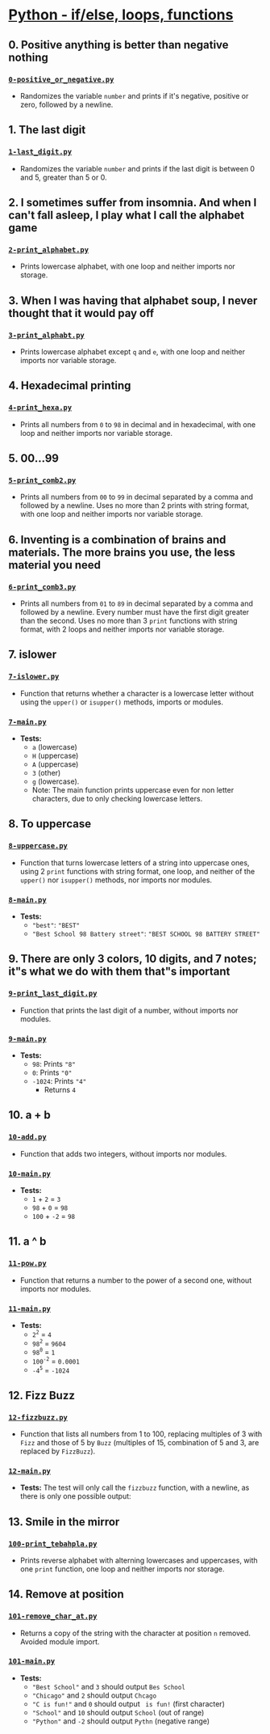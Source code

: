 # [Python - if/else, loops, functions](https://intranet.hbtn.io/projects/2172)

## 0. Positive anything is better than negative nothing
### [`0-positive_or_negative.py`](0-positive_or_negative.py)
* Randomizes the variable `number` and prints if it's negative, positive or zero, followed by a newline.

## 1. The last digit
### [`1-last_digit.py`](1-last_digit.py)
* Randomizes the variable `number` and prints if the last digit is between 0 and 5, greater than 5 or 0.

## 2. I sometimes suffer from insomnia. And when I can't fall asleep, I play what I call the alphabet game
### [`2-print_alphabet.py`](2-print_alphabet.py)
* Prints lowercase alphabet, with one loop and neither imports nor storage.

## 3. When I was having that alphabet soup, I never thought that it would pay off
### [`3-print_alphabt.py`](3-print_alphabt.py)
* Prints lowercase alphabet except `q` and `e`, with one loop and neither imports nor variable storage.

## 4. Hexadecimal printing
### [`4-print_hexa.py`](4-print_hexa.py)
* Prints all numbers from `0` to `98` in decimal and in hexadecimal, with one loop and neither imports nor variable storage.

## 5. 00...99
### [`5-print_comb2.py`](5-print_comb2.py)
* Prints all numbers from `00` to `99` in decimal separated by a comma and followed by a newline. Uses no more than 2 prints with string format, with one loop and neither imports nor variable storage.

## 6. Inventing is a combination of brains and materials. The more brains you use, the less material you need
### [`6-print_comb3.py`](6-print_comb3.py)
* Prints all numbers from `01` to `89` in decimal separated by a comma and followed by a newline. Every number must have the first digit greater than the second. Uses no more than 3 `print` functions with string format, with 2 loops and neither imports nor variable storage.

## 7. islower
### [`7-islower.py`](7-islower.py)
* Function that returns whether a character is a lowercase letter without using the `upper()` or `isupper()` methods, imports or modules.
### [`7-main.py`](7-main.py)
* **Tests:**
    * `a` (lowercase)
    * `H` (uppercase)
    * `A` (uppercase)
    * `3` (other)
    * `g` (lowercase).
    * Note: The main function prints uppercase even for non letter characters, due to only checking lowercase letters.

## 8. To uppercase
### [`8-uppercase.py`](8-uppercase.py)
* Function that turns lowercase letters of a string into uppercase ones, using 2 `print` functions with string format, one loop, and neither of the `upper()` nor `isupper()` methods, nor imports nor modules.
### [`8-main.py`](8-main.py)
* **Tests:**
    * `"best"`: `"BEST"`
    * `"Best School 98 Battery street"`: `"BEST SCHOOL 98 BATTERY STREET"`

## 9. There are only 3 colors, 10 digits, and 7 notes; it"s what we do with them that"s important
### [`9-print_last_digit.py`](9-print_last_digit.py)
* Function that prints the last digit of a number, without imports nor modules.
### [`9-main.py`](9-main.py)
* **Tests:**
    * `98`: Prints `"8"`
    * `0`: Prints `"0"`
    * `-1024`: Prints `"4"`
        * Returns `4`

## 10. a + b
### [`10-add.py`](10-add.py)
* Function that adds two integers, without imports nor modules.
### [`10-main.py`](10-main.py)
* **Tests:**
    * `1` + `2` = `3`
    * `98` + `0` = `98`
    * `100` + `-2` = `98`

## 11. a ^ b
### [`11-pow.py`](11-pow.py)
* Function that returns a number to the power of a second one, without imports nor modules.
### [`11-main.py`](11-main.py)
* **Tests:**
    * `2`<sup>`2`</sup> = `4`
    * `98`<sup>`2`</sup> = `9604`
    * `98`<sup>`0`</sup> = `1`
    * `100`<sup>`-2`</sup> = `0.0001`
    * `-4`<sup>`5`</sup> = `-1024`

## 12. Fizz Buzz
### [`12-fizzbuzz.py`](12-fizzbuzz.py)
* Function that lists all numbers from 1 to 100, replacing multiples of 3 with `Fizz` and those of 5 by `Buzz` (multiples of 15, combination of 5 and 3, are replaced by `FizzBuzz`).
### [`12-main.py`](12-main.py)
* **Tests:** The test will only call the `fizzbuzz` function, with a newline, as there is only one possible output:

## 13. Smile in the mirror
### [`100-print_tebahpla.py`](100-print_tebahpla.py)
* Prints reverse alphabet with alterning lowercases and uppercases, with one `print` function, one loop and neither imports nor storage.

## 14. Remove at position
### [`101-remove_char_at.py`](101-remove_char_at.py)
* Returns a copy of the string with the character at position `n` removed. Avoided module import.
### [`101-main.py`](101-main.py)
* **Tests:**
    * `"Best School"` and `3` should output `Bes School`
    * `"Chicago"` and `2` should output `Chcago`
    * `"C is fun!"` and `0` should output ` is fun!` (first character)
    * `"School"` and `10` should output `School` (out of range)
    * `"Python"` and `-2` should output `Pythn` (negative range)
